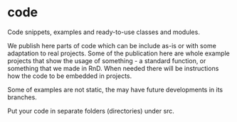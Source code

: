 # code
Code snippets, examples and ready-to-use classes and modules.

We publish here parts of code which can be include as-is or with some adaptation to real projects. Some of the publication here are whole example projects that show the usage of something - a standard function, or something that we made in RnD. When needed there will be instructions how the code to be embedded in projects.

Some of examples are not static, the may have future developments in its branches.

Put your code in separate folders (directories) under src.
